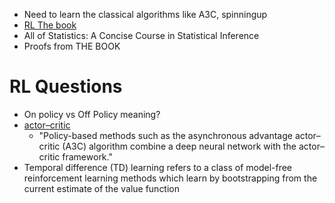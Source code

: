 * Need to learn the classical algorithms like A3C, spinningup 
* [RL The book](http://www.incompleteideas.net/book/ebook/the-book.html)
* All of Statistics: A Concise Course in Statistical Inference
* Proofs from THE BOOK


# RL Questions
* On policy vs Off Policy meaning?
* [actor–critic](http://www.incompleteideas.net/book/ebook/node66.html)
  * "Policy-based methods such as the asynchronous advantage actor–critic (A3C) algorithm combine a deep neural network with the actor–critic framework."
* Temporal difference (TD) learning refers to a class of model-free reinforcement learning methods which learn by bootstrapping from the current estimate of the value function
